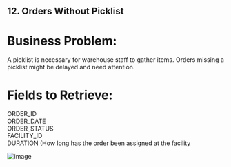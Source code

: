 ## 12. Orders Without Picklist  
# Business Problem:
A picklist is necessary for warehouse staff to gather items. Orders missing a picklist might be delayed and need attention.
# Fields to Retrieve: 
ORDER_ID  
ORDER_DATE  
ORDER_STATUS  
FACILITY_ID     
DURATION (How long has the order been assigned at the facility    

![image](https://github.com/user-attachments/assets/ee0e3c00-cf7d-4b8c-90d6-16039a7a8c11)
